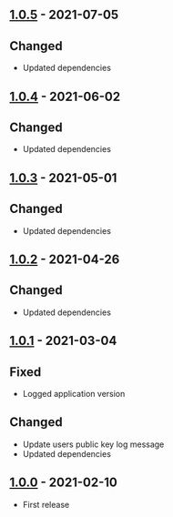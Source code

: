 ## [1.0.5] - 2021-07-05
## Changed
- Updated dependencies

## [1.0.4] - 2021-06-02
## Changed
- Updated dependencies

## [1.0.3] - 2021-05-01
## Changed
- Updated dependencies

## [1.0.2] - 2021-04-26
## Changed
- Updated dependencies

## [1.0.1] - 2021-03-04
## Fixed
- Logged application version

## Changed
- Update users public key log message
- Updated dependencies

## [1.0.0] - 2021-02-10
- First release

[1.0.5]: https://github.com/ReasonSoftware/ssh-manager/compare/v1.0.4...v1.0.5
[1.0.4]: https://github.com/ReasonSoftware/ssh-manager/compare/v1.0.3...v1.0.4
[1.0.3]: https://github.com/ReasonSoftware/ssh-manager/compare/v1.0.2...v1.0.3
[1.0.2]: https://github.com/ReasonSoftware/ssh-manager/compare/v1.0.1...v1.0.2
[1.0.1]: https://github.com/ReasonSoftware/ssh-manager/compare/v1.0.0...v1.0.1
[1.0.0]: https://github.com/ReasonSoftware/ssh-manager/releases/tag/v1.0.0
